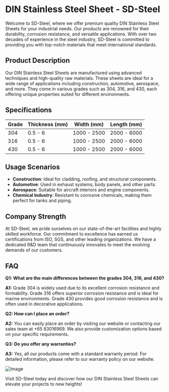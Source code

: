 # DIN Stainless Steel Sheet - SD-Steel

Welcome to SD-Steel, where we offer premium quality DIN Stainless Steel Sheets for your industrial needs. Our products are renowned for their durability, corrosion resistance, and versatile applications. With over two decades of experience in the steel industry, SD-Steel is committed to providing you with top-notch materials that meet international standards.

## Product Description

Our DIN Stainless Steel Sheets are manufactured using advanced techniques and high-quality raw materials. These sheets are ideal for a wide range of applications including construction, automotive, aerospace, and more. They come in various grades such as 304, 316, and 430, each offering unique properties suited for different environments.

## Specifications

| Grade | Thickness (mm) | Width (mm) | Length (mm) |
|-------|----------------|------------|-------------|
| 304   | 0.5 - 6        | 1000 - 2500| 2000 - 6000 |
| 316   | 0.5 - 6        | 1000 - 2500| 2000 - 6000 |
| 430   | 0.5 - 6        | 1000 - 2500| 2000 - 6000 |

## Usage Scenarios

- **Construction**: Ideal for cladding, roofing, and structural components.
- **Automotive**: Used in exhaust systems, body panels, and other parts.
- **Aerospace**: Suitable for aircraft interiors and engine components.
- **Chemical Industry**: Resistant to corrosive chemicals, making them perfect for tanks and piping.

## Company Strength

At SD-Steel, we pride ourselves on our state-of-the-art facilities and highly skilled workforce. Our commitment to excellence has earned us certifications from ISO, SGS, and other leading organizations. We have a dedicated R&D team that continuously innovates to meet the evolving demands of our customers.

## FAQ

**Q1: What are the main differences between the grades 304, 316, and 430?**

**A1:** Grade 304 is widely used due to its excellent corrosion resistance and formability. Grade 316 offers superior corrosion resistance and is ideal for marine environments. Grade 430 provides good corrosion resistance and is often used in decorative applications.

**Q2: How can I place an order?**

**A2:** You can easily place an order by visiting our website or contacting our sales team at +65 83016969. We also provide customization options based on your specific requirements.

**Q3: Do you offer any warranties?**

**A3:** Yes, all our products come with a standard warranty period. For detailed information, please refer to our warranty policy on our website.

![Image](https://github.com/user-attachments/assets/2567258e-e124-4816-932d-1809bd27ef0b)

Visit SD-Steel today and discover how our DIN Stainless Steel Sheets can elevate your projects to new heights!